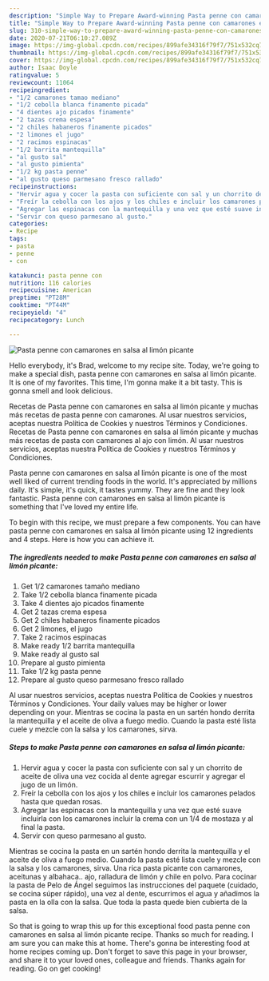 ```yaml
---
description: "Simple Way to Prepare Award-winning Pasta penne con camarones en salsa al limón picante"
title: "Simple Way to Prepare Award-winning Pasta penne con camarones en salsa al limón picante"
slug: 310-simple-way-to-prepare-award-winning-pasta-penne-con-camarones-en-salsa-al-limon-picante
date: 2020-07-21T06:10:27.089Z
image: https://img-global.cpcdn.com/recipes/899afe34316f79f7/751x532cq70/pasta-penne-con-camarones-en-salsa-al-limon-picante-foto-principal.jpg
thumbnail: https://img-global.cpcdn.com/recipes/899afe34316f79f7/751x532cq70/pasta-penne-con-camarones-en-salsa-al-limon-picante-foto-principal.jpg
cover: https://img-global.cpcdn.com/recipes/899afe34316f79f7/751x532cq70/pasta-penne-con-camarones-en-salsa-al-limon-picante-foto-principal.jpg
author: Isaac Doyle
ratingvalue: 5
reviewcount: 11064
recipeingredient:
- "1/2 camarones tamao mediano"
- "1/2 cebolla blanca finamente picada"
- "4 dientes ajo picados finamente"
- "2 tazas crema espesa"
- "2 chiles habaneros finamente picados"
- "2 limones el jugo"
- "2 racimos espinacas"
- "1/2 barrita mantequilla"
- "al gusto sal"
- "al gusto pimienta"
- "1/2 kg pasta penne"
- "al gusto queso parmesano fresco rallado"
recipeinstructions:
- "Hervir agua y cocer la pasta con suficiente con sal y un chorrito de aceite de oliva una vez cocida al dente agregar escurrir y agregar el jugo de un limón."
- "Freír la cebolla con los ajos y los chiles e incluir los camarones pelados hasta que quedan rosas."
- "Agregar las espinacas con la mantequilla y una vez que esté suave incluirla con los camarones incluir la crema con un 1/4 de mostaza y al final la pasta."
- "Servir con queso parmesano al gusto."
categories:
- Recipe
tags:
- pasta
- penne
- con

katakunci: pasta penne con 
nutrition: 116 calories
recipecuisine: American
preptime: "PT28M"
cooktime: "PT44M"
recipeyield: "4"
recipecategory: Lunch

---
```



![Pasta penne con camarones en salsa al limón picante](https://img-global.cpcdn.com/recipes/899afe34316f79f7/751x532cq70/pasta-penne-con-camarones-en-salsa-al-limon-picante-foto-principal.jpg)

Hello everybody, it's Brad, welcome to my recipe site. Today, we're going to make a special dish, pasta penne con camarones en salsa al limón picante. It is one of my favorites. This time, I'm gonna make it a bit tasty. This is gonna smell and look delicious.

Recetas de Pasta penne con camarones en salsa al limón picante y muchas más recetas de pasta penne con camarones. Al usar nuestros servicios, aceptas nuestra Política de Cookies y nuestros Términos y Condiciones. Recetas de Pasta penne con camarones en salsa al limón picante y muchas más recetas de pasta con camarones al ajo con limón. Al usar nuestros servicios, aceptas nuestra Política de Cookies y nuestros Términos y Condiciones.

Pasta penne con camarones en salsa al limón picante is one of the most well liked of current trending foods in the world. It's appreciated by millions daily. It's simple, it's quick, it tastes yummy. They are fine and they look fantastic. Pasta penne con camarones en salsa al limón picante is something that I've loved my entire life.


To begin with this recipe, we must prepare a few components. You can have pasta penne con camarones en salsa al limón picante using 12 ingredients and 4 steps. Here is how you can achieve it.

<!--inarticleads1-->

##### The ingredients needed to make Pasta penne con camarones en salsa al limón picante:

1. Get 1/2 camarones tamaño mediano
1. Take 1/2 cebolla blanca finamente picada
1. Take 4 dientes ajo picados finamente
1. Get 2 tazas crema espesa
1. Get 2 chiles habaneros finamente picados
1. Get 2 limones, el jugo
1. Take 2 racimos espinacas
1. Make ready 1/2 barrita mantequilla
1. Make ready al gusto sal
1. Prepare al gusto pimienta
1. Take 1/2 kg pasta penne
1. Prepare al gusto queso parmesano fresco rallado


Al usar nuestros servicios, aceptas nuestra Política de Cookies y nuestros Términos y Condiciones. Your daily values may be higher or lower depending on your. Mientras se cocina la pasta en un sartén hondo derrita la mantequilla y el aceite de oliva a fuego medio. Cuando la pasta esté lista cuele y mezcle con la salsa y los camarones, sirva. 

<!--inarticleads2-->

##### Steps to make Pasta penne con camarones en salsa al limón picante:

1. Hervir agua y cocer la pasta con suficiente con sal y un chorrito de aceite de oliva una vez cocida al dente agregar escurrir y agregar el jugo de un limón.
1. Freír la cebolla con los ajos y los chiles e incluir los camarones pelados hasta que quedan rosas.
1. Agregar las espinacas con la mantequilla y una vez que esté suave incluirla con los camarones incluir la crema con un 1/4 de mostaza y al final la pasta.
1. Servir con queso parmesano al gusto.


Mientras se cocina la pasta en un sartén hondo derrita la mantequilla y el aceite de oliva a fuego medio. Cuando la pasta esté lista cuele y mezcle con la salsa y los camarones, sirva. Una rica pasta picante con camarones, aceitunas y albahaca.. ajo, ralladura de limón y chile en polvo. Para cocinar la pasta de Pelo de Ángel seguimos las instrucciones del paquete (cuidado, se cocina súper rápido), una vez al dente, escurrimos el agua y añadimos la pasta en la olla con la salsa. Que toda la pasta quede bien cubierta de la salsa. 

So that is going to wrap this up for this exceptional food pasta penne con camarones en salsa al limón picante recipe. Thanks so much for reading. I am sure you can make this at home. There's gonna be interesting food at home recipes coming up. Don't forget to save this page in your browser, and share it to your loved ones, colleague and friends. Thanks again for reading. Go on get cooking!
